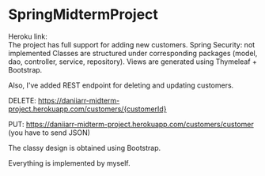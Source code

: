 # SpringMidtermProject

Heroku link:    
The project has full support for adding new customers.
Spring Security: not implemented
Classes are structured under corresponding packages (model, dao, controller, service, repository).
Views are generated using Thymeleaf + Bootstrap.

Also, I've added REST endpoint for deleting and updating customers.

DELETE: https://daniiarr-midterm-project.herokuapp.com/customers/{customerId}

PUT: https://daniiarr-midterm-project.herokuapp.com/customers/customer  (you have to send JSON)

The classy design is obtained using Bootstrap.

Everything is implemented by myself.
